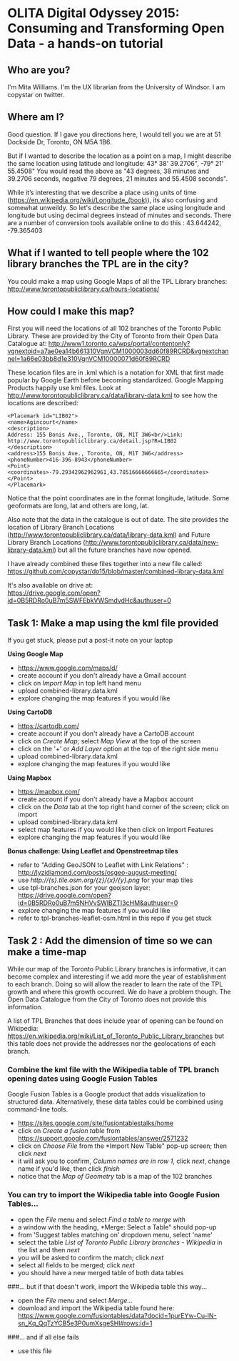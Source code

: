 # OLITA Digital Odyssey 2015: Consuming and Transforming Open Data - a hands-on tutorial
  
## Who are you?
I'm Mita Williams. I'm the UX librarian from the University of Windsor.  I am copystar on twitter.

## Where am I?
Good question. If I gave you directions here, I would tell you we are at 51 Dockside Dr, Toronto, ON M5A 1B6.  
  
But if I wanted to describe the location as a point on a map, I might describe the same location using latitude and longitude:  43° 38' 39.2706", -79° 21' 55.4508"  You would read the above as "43 degrees, 38 minutes and 39.2706 seconds, negative 79 degrees, 21 minutes and 55.4508 seconds".
  
While it’s interesting that we describe a place using units of time (https://en.wikipedia.org/wiki/Longitude_(book)), its also confusing and somewhat unweildy. So let's describe the same place using longitude and longitude but using decimal degrees instead of minutes and seconds. There are a number of conversion tools available online to do this : 43.644242, -79.365403  
  
## What if I wanted to tell people where the 102 library branches the TPL are in the city? 
You could make a map using Google Maps of all the TPL Library branches: http://www.torontopubliclibrary.ca/hours-locations/  

## How could I make this map?
First you will need the locations of all 102 branches of the Toronto Public Library. These are provided by the City of Toronto from their Open Data Catalogue at: http://www1.toronto.ca/wps/portal/contentonly?vgnextoid=a7ae0ea14b661310VgnVCM1000003dd60f89RCRD&vgnextchannel=1a66e03bb8d1e310VgnVCM10000071d60f89RCRD  
  
These location files are in .kml which is a notation for XML that first made popular by Google Earth before becoming standardized. Google Mapping Products happily use kml files. Look at http://www.torontopubliclibrary.ca/data/library-data.kml to see how the locations are described:

```
<Placemark id="LIB02">
<name>Agincourt</name>
<description>
Address: 155 Bonis Ave., Toronto, ON, M1T 3W6<br/>Link: http://www.torontopubliclibrary.ca/detail.jsp?R=LIB02
</description>
<address>155 Bonis Ave., Toronto, ON, M1T 3W6</address>
<phoneNumber>416-396-8943</phoneNumber>
<Point>
<coordinates>-79.29342962962961,43.78516666666665</coordinates>
</Point>
</Placemark>
```

Notice that the point coordinates are in the format <coordinates>longitude, latitude</latitude>. Some geoformats are long, lat and others are long, lat.   
  
Also note that the data in the catalogue is out of date. The site provides the location of Library Branch Locations (http://www.torontopubliclibrary.ca/data/library-data.kml) and Future Library Branch Locations (http://www.torontopubliclibrary.ca/data/new-library-data.kml) but all the future branches have now opened.  

I have already combined these files together into a new file called:   
https://github.com/copystar/do15/blob/master/combined-library-data.kml   
  
It's also available on drive at:   
https://drive.google.com/open?id=0B5RDRo0uB7m5SWFEbkVWSmdvdHc&authuser=0   
  
## Task 1: Make a map using the kml file provided
If you get stuck, please put a post-it note on your laptop
  
**Using Google Map**
- https://www.google.com/maps/d/
- create account if you don't already have a Gmail account
- click on *Import Map* in top left hand menu
- upload combined-library.data.kml
- explore changing the map features if you would like

**Using CartoDB**  
- https://cartodb.com/
- create account if you don't already have a CartoDB account
- click on *Create Map*; select *Map View* at the top of the screen
- click on the '+' or *Add Layer* option at the top of the right side menu
- upload combined-library.data.kml
- explore changing the map features if you would like
   
**Using Mapbox**
- https://mapbox.com/
- create account if you don't already have a Mapbox account
- click on the *Data* tab at the top right hand corner of the screen; click on import
- upload combined-library.data.kml
- select map features if you would like then click on Import Features
- explore changing the map features if you would like
    
**Bonus challenge: Using Leaflet and Openstreetmap tiles**
- refer to "Adding GeoJSON to Leaflet with Link Relations" : http://lyzidiamond.com/posts/osgeo-august-meeting/
- use *http://{s}.tile.osm.org/{z}/{x}/{y}.png* for your map tiles
- use tpl-branches.json for your geojson layer: https://drive.google.com/open?id=0B5RDRo0uB7m5NHVvSWlBZTI3cHM&authuser=0  
- explore changing the map features if you would like
- refer to tpl-branches-leaflet-osm.html in this repo if you get stuck
 
## Task 2 : Add the dimension of time so we can make a time-map
  
While our map of the Toronto Public Library branches is informative, it can become complex and interesting if we add more the year of establishment to each branch. Doing so will allow the reader to learn the rate of the TPL growth and where this growth occurred. We do have a problem though. The Open Data Catalogue from the City of Toronto does not provide this information.  
  
A list of TPL Branches that does include year of opening can be found on Wikipedia: https://en.wikipedia.org/wiki/List_of_Toronto_Public_Library_branches  but this table does not provide the addresses nor the geolocations of each branch.  

### Combine the kml file with the Wikipedia table of TPL branch opening dates using Google Fusion Tables

Google Fusion Tables is a Google product that adds visualization to structured data. Alternatively, these data tables could be combined using command-line tools.  

- https://sites.google.com/site/fusiontablestalks/home
- click on *Create a fusion table* from https://support.google.com/fusiontables/answer/2571232
- click on *Choose File* from the *Import New Table" pop-up screen; then click *next*
- it will ask you to confirm, *Column names are in row 1*, click *next*, change name if you'd like, then click *finish*
- notice that the *Map of Geometry* tab is a map of the 102 branches

### You can try to import the Wikipedia table into Google Fusion Tables...
- open the *File* menu and select *Find a table to merge with*
- a window with the heading, *Merge: Select a Table" should pop-up
- from 'Suggest tables matching on' dropdown menu, select 'name'
- select the table *List of Toronto Public Library branches - Wikipedia* in the list and then *next*
- you will be asked to confirm the match; click *next*
- select all fields to be merged; click *next*
- you should have a new merged table of both data tables

###... but if that doesn't work, import the Wikipedia table this way...
- open the *File* menu and select *Merge...*
- download and import the Wikipedia table found here: https://www.google.com/fusiontables/data?docid=1purEYw-Cu-lN-sn_Kq_QqTzYCB5e3P0umXsgeSHl#rows:id=1
  
###... and if all else fails
- use this file 
 
